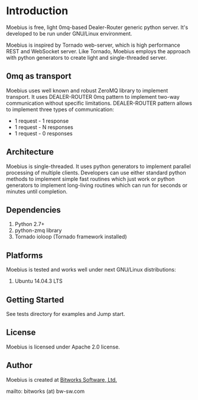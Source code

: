 # Introduction

Moebius is free, light 0mq-based Dealer-Router generic python server. It's developed to be run under GNU/Linux environment.

Moebius is inspired by Tornado web-server, which is high performance REST and WebSocket server. Like Tornado, Moebius employs the approach with python generators to create light and single-threaded server.

## 0mq as transport

Moebius uses well known and robust ZeroMQ library to implement transport. It uses DEALER-ROUTER 0mq pattern to implement two-way communication without specific limitations. DEALER-ROUTER pattern allows to implement three types of communication:
 
* 1 request - 1 response 
* 1 request - N responses
* 1 request - 0 responses

## Architecture

Moebius is single-threaded. It uses python generators to implement parallel processing of multiple clients. Developers can use either standard python methods to implement simple fast routines which just work or python generators to implement long-living routines which can run for seconds or minutes until completion.

## Dependencies

1. Python 2.7+
2. python-zmq library
3. Tornado ioloop (Tornado framework installed)

## Platforms

Moebius is tested and works well under next GNU/Linux distributions:

1. Ubuntu 14.04.3 LTS

## Getting Started

See tests directory for examples and Jump start.

## License

Moebius is licensed under Apache 2.0 license.

## Author

Moebius is created at [Bitworks Software, Ltd.](http://bw-sw.com)

mailto: bitworks (at) bw-sw.com
